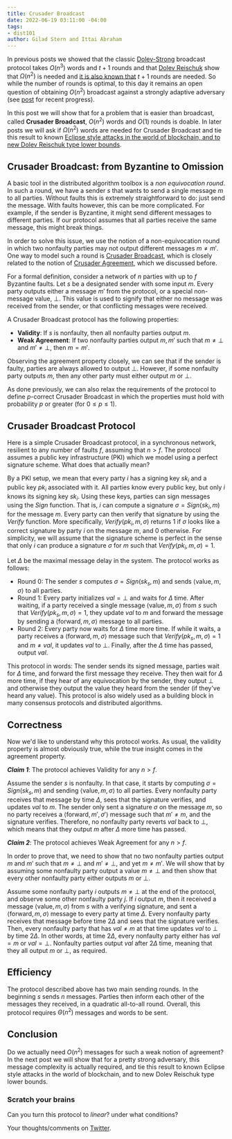```yaml
---
title: Crusader Broadcast
date: 2022-06-19 03:11:00 -04:00
tags:
- dist101
author: Gilad Stern and Ittai Abraham
---
```


In  previous posts we showed that the classic [Dolev-Strong](https://decentralizedthoughts.github.io/2019-12-22-dolev-strong/) broadcast protocol takes $O(n^3)$ words and $t+1$ rounds and that [Dolev Reischuk](https://decentralizedthoughts.github.io/2019-08-16-byzantine-agreement-needs-quadratic-messages/) show that $\Omega(n^2)$ is needed and [it is also known that](https://decentralizedthoughts.github.io/2019-12-15-synchrony-uncommitted-lower-bound/) $t+1$ rounds are needed. So while the number of rounds is optimal, to this day it remains an open question of obtaining $O(n^2)$ broadcast against a strongly adaptive adversary (see [post](https://decentralizedthoughts.github.io/2021-09-20-optimal-communication-complexity-of-authenticated-byzantine-agreement/) for recent progress).

In this post we will show that for a problem that is easier than broadcast, called **Crusader Broadcast**, $O(n^2)$ words and $O(1)$ rounds is doable. In later posts we will ask if $\Omega(n^2)$ words are needed for Crusader Broadcast and tie this result to known [Eclipse style attacks in the world of blockchain, and to new Dolev Reischuk type lower bounds](https://eprint.iacr.org/2022/730.pdf).


## Crusader Broadcast: from Byzantine to Omission

A basic tool in the distributed algorithm toolbox is a *non equivocation round*. In such a round, we have a sender $s$ that wants to send a single message $m$ to all parties. Without faults this is extremely straightforward to do: just send the message. With faults however, this can be more complicated. For example, if the sender is Byzantine, it might send different messages to different parties. If our protocol assumes that all parties receive the same message, this might break things.

In order to solve this issue, we use the notion of a non-equivocation round in which two nonfaulty parties may not output different messages $m\neq m'$. One way to model such a round is [Crusader Broadcast](https://decentralizedthoughts.github.io/2019-10-22-flavours-of-broadcast/), which is closely related to the notion of [Crusader Agreement](https://decentralizedthoughts.github.io/2021-10-04-crusader-agreement-with-dollars-slash-leq-1-slash-3$-error-is-impossible-for-$n-slash-leq-3f$-if-the-adversary-can-simulate/), which we discussed before.

For a formal definition, consider a network of $n$ parties with up to $f$ Byzantine faults. Let $s$ be a designated sender with some input $m$. Every party outputs either a message $m'$ from the protocol, or a special non-message value, $\bot$. This value is used to signify that either no message was received from the sender, or that conflicting messages were received.

A Crusader Broadcast protocol has the following properties:

* **Validity**: If $s$ is nonfaulty, then all nonfaulty parties output $m$.
* **Weak Agreement**: If two nonfaulty parties output $m,m'$ such that $m\neq \bot$ and $m'\neq \bot$, then $m=m'$.

Observing the agreement property closely, we can see that if the sender is faulty, parties are always allowed to output $\bot$. However, if some nonfaulty party outputs $m$, then any other party must either output $m$ or $\bot$.

As done previously, we can also relax the requirements of the protocol to define $p$-correct Crusader Broadcast in which the properties must hold with probability $p$ or greater (for $0\leq p \leq 1$).

## Crusader Broadcast Protocol

Here is a simple Crusader Broadcast protocol, in a synchronous network, resilient to any number of faults $f$, assuming that $n>f$. The protocol assumes a public key infrastructure (PKI) which we model using a perfect signature scheme. What does that actually mean?

By a PKI setup, we mean that every party $i$ has a signing key $sk_i$ and a public key $pk_i$ associated with it. All parties know every public key, but only $i$ knows its signing key $sk_i$. Using these keys, parties can sign messages using the $Sign$ function. That is, $i$ can compute a signature $\sigma=Sign(sk_i,m)$ for the message $m$. Every party can then verify that signature by using the $Verify$ function. More specifically, $Verify(pk_i,m,\sigma)$ returns $1$ if $\sigma$ looks like a correct signature by party $i$ on the message $m$, and $0$ otherwise. For simplicity, we will assume that the signature scheme is perfect in the sense that only $i$ can produce a signature $\sigma$ for $m$ such that $Verify(pk_i,m,\sigma)=1$.

Let $\Delta$ be the maximal message delay in the system. The protocol works as follows:


* Round 0: The sender $s$ computes $\sigma=Sign(sk_s,m)$ and sends $\langle \text{value}, m, \sigma\rangle$ to all parties.
* Round 1: Every party initializes $val=\bot$ and waits for $\Delta$ time. After waiting, if a party received a single message $\langle \text{value}, m, \sigma\rangle$ from $s$ such that $Verify(pk_s,m,\sigma)=1$, they update $val$ to $m$ and forward the message by sending a $\langle \text{forward}, m, \sigma\rangle$ message to all parties.
* Round 2: Every party now waits for $\Delta$ time more time. If while it waits, a party receives a $\langle \text{forward}, m, \sigma\rangle$ message such that $Verify(pk_s,m,\sigma)=1$ and $m\neq val$, it updates $val$ to $\bot$. Finally, after the $\Delta$ time has passed, output $val$.

This protocol in words: The sender sends its signed message, parties wait for $\Delta$ time, and forward the first message they receive. They then wait for $\Delta$ more time, if they hear of any equivocation by the sender, they output $\bot$ and otherwise they output the value they heard from the sender (if they've heard any value). This protocol is also widely used as a building block in many consensus protocols and  distributed algorithms.

## Correctness
Now we'd like to understand why this protocol works. As usual, the validity property is almost obviously true, while the true insight comes in the agreement property.

***Claim 1***: The protocol achieves Validity for any $n>f$.

Assume the sender $s$ is nonfaulty. In that case, it starts by computing $\sigma=Sign(sk_s,m)$ and sending $\langle \text{value}, m, \sigma\rangle$ to all parties. Every nonfaulty party receives that message by time $\Delta$, sees that the signature verifies, and updates $val$ to $m$. The sender only sent a signature $\sigma$ on the message $m$, so no party receives a $\langle \text{forward}, m', \sigma'\rangle$ message such that $m'\neq m$, and the signature verifies. Therefore, no nonfaulty party reverts $val$ back to $\bot$, which means that they output $m$ after $\Delta$ more time has passed.

***Claim 2***: The protocol achieves Weak Agreement for any $n>f$.

In order to prove that, we need to show that no two nonfaulty parties output $m$ and $m'$ such that $m\neq \bot$ and $m'\neq \bot$, and yet $m\neq m'$. We will show that by assuming some nonfaulty party output a value $m\neq \bot$ and then show that every other nonfaulty party either outputs $m$ or $\bot$.

Assume some nonfaulty party $i$ outputs $m\neq \bot$ at the end of the protocol, and observe some other nonfaulty party $j$. If $i$ output $m$, then it received a message $\langle \text{value}, m, \sigma\rangle$ from $s$ with a verifying signature, and sent a $\langle \text{forward}, m, \sigma\rangle$ message to every party at time $\Delta$. Every nonfaulty party receives that message before time $2\Delta$ and sees that the signature verifies. Then, every nonfaulty party that has $val\neq m$ at that time updates $val$ to $\bot$ by time $2\Delta$. In other words, at time $2\Delta$, every nonfaulty party either has $val=m$ or $val=\bot$. Nonfaulty parties output $val$ after $2\Delta$ time, meaning that they all output $m$ or $\bot$, as required.

## Efficiency

The protocol described above has two main sending rounds. In the beginning $s$ sends $n$ messages. Parties then inform each other of the messages they received, in a quadratic all-to-all round. Overall, this protocol requires $\Theta(n^2)$ messages and words to be sent. 

## Conclusion

Do we actually need $O(n^2)$ messages for such a weak notion of agreement? In the next post we will show that for a pretty strong adversary, this message complexity is actually required, and tie this result to known Eclipse style attacks in the world of blockchain, and to new Dolev Reischuk type lower bounds.

### Scratch your brains
Can you turn this protocol to *linear*? under what conditions? 

Your thoughts/comments on [Twitter](https://twitter.com/ittaia/status/1538486701575782400?s=20&t=tPd5SjTv4rWnFb78CbqJ7Q).
